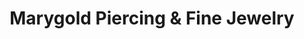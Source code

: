 ---
title: "Marygold Piercing & Fine Jewelry"
url: /paderborn/marygold-piercing-und-fine-jewelry/
shop: Kosmetik
---
